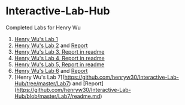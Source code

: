 # Interactive-Lab-Hub

Completed Labs for Henry Wu

1. [Henry Wu's Lab 1](//github.com/henryw30/IDD-Fa18-Lab1)
2. [Henry Wu's Lab 2](https://github.com/henryw30/Interactive-Lab-Hub/blob/master/Lab2) and [Report](https://github.com/henryw30/Interactive-Lab-Hub/blob/master/Lab2/lab2.md)
3. [Henry Wu's Lab 3, Report in readme](https://github.com/henryw30/Interactive-Lab-Hub/tree/master/Lab3)
4. [Henry Wu's Lab 4, Report in readme](https://github.com/henryw30/Interactive-Lab-Hub/tree/master/Lab4)
5. [Henry Wu's Lab 5, Report in readme](https://github.com/henryw30/Interactive-Lab-Hub/tree/master/Lab5)
6. [Henry Wu's Lab 6](https://github.com/henryw30/Interactive-Lab-Hub/blob/master/Lab6) and [Report](https://github.com/henryw30/Interactive-Lab-Hub/blob/master/Lab6/readme.md)
7. [Henry Wu's Lab 7[(https://github.com/henryw30/Interactive-Lab-Hub/tree/master/Lab7) and [Report] (https://github.com/henryw30/Interactive-Lab-Hub/blob/master/Lab7/readme.md)

